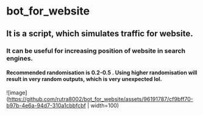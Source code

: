 # bot_for_website
## It is a script, which simulates traffic for website.
### It can be useful for increasing position of website in search engines.
#### Recommended randomisation is 0.2-0.5 . Using higher randomisation will result in very random outputs, which is very unexpected lol.
![image](https://github.com/rutra8002/bot_for_website/assets/96191787/cf9bff70-b97b-4e6a-94d7-310a1cbbfcbf | width=100)
